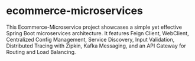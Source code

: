 # ecommerce-microservices
This Ecommerce-Microservice project showcases a simple yet effective Spring Boot microservices architecture. It features Feign Client, WebClient, Centralized Config Management, Service Discovery, Input Validation, Distributed Tracing with Zipkin, Kafka Messaging, and an API Gateway for Routing and Load Balancing.
